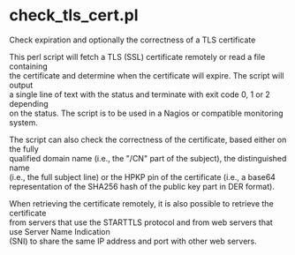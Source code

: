 # check_tls_cert.pl
Check expiration and optionally the correctness of a TLS certificate

This perl script will fetch a TLS (SSL) certificate remotely or read a file containing                       
the certificate and determine when the certificate will expire. The script will output                  
a single line of text with the status and terminate with exit code 0, 1 or 2 depending                  
on the status. The script is to be used in a Nagios or compatible monitoring system.                    
                                                                                                        
The script can also check the correctness of the certificate, based either on the fully                 
qualified domain name (i.e., the "/CN" part of the subject), the distinguished name                     
(i.e., the full subject line) or the HPKP pin of the certificate (i.e., a base64                        
representation of the SHA256 hash of the public key part in DER format).                                
                                                                                                        
When retrieving the certificate remotely, it is also possible to retrieve the certificate               
from servers that use the STARTTLS protocol and from web servers that use Server Name Indication        
(SNI) to share the same IP address and port with other web servers.                                     

